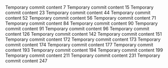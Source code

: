 Temporary commit content 7
Temporary commit content 15
Temporary commit content 23
Temporary commit content 44
Temporary commit content 52
Temporary commit content 56
Temporary commit content 71
Temporary commit content 84
Temporary commit content 90
Temporary commit content 91
Temporary commit content 96
Temporary commit content 126
Temporary commit content 142
Temporary commit content 151
Temporary commit content 172
Temporary commit content 173
Temporary commit content 174
Temporary commit content 177
Temporary commit content 193
Temporary commit content 194
Temporary commit content 199
Temporary commit content 211
Temporary commit content 231
Temporary commit content 247
